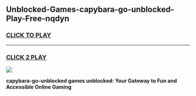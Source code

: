 
## Unblocked-Games-capybara-go-unblocked-Play-Free-nqdyn
<h3>
<a href="https://premium76.site?title=capybara-go-unblocked&ref=23A">CLICK TO PLAY</a></h3>
<hr>

<h3>
<a href="https://premium76.site?title=capybara-go-unblocked&ref=23A">CLICK 2 PLAY</a>
  
</h3>

<a href="https://premium76.site?title=capybara-go-unblocked&ref=23A"><img src="https://clearcache.store/games.png"></a>


**capybara-go-unblocked games unblocked: Your Gateway to Fun and Accessible Online Gaming**
